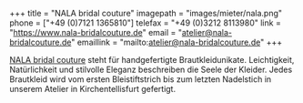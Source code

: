 +++
title = "NALA bridal couture"
imagepath = "images/mieter/nala.png"
phone = ["+49 (0)7121 1365810"]
telefax = "+49 (0)3212 8113980"
link = "https://www.nala-bridalcouture.de"
email = "atelier@nala-bridalcouture.de"
emaillink = "mailto:atelier@nala-bridalcouture.de"
+++

[NALA bridal couture](https://www.nala-bridalcouture.de) steht für handgefertigte Brautkleidunikate. Leichtigkeit, Natürlichkeit und stilvolle Eleganz beschreiben die Seele der Kleider. Jedes Brautkleid wird vom ersten Bleistiftstrich bis zum letzten Nadelstich in unserem Atelier in Kirchentellisfurt gefertigt.